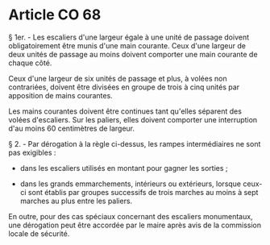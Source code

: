 # Article CO 68

§ 1er. - Les escaliers d'une largeur égale à une unité de passage doivent obligatoirement être munis d'une main courante. Ceux d'une largeur de deux unités de passage au moins doivent comporter une main courante de chaque côté.

Ceux d'une largeur de six unités de passage et plus, à volées non contrariées, doivent être divisées en groupe de trois à cinq unités par apposition de mains courantes.

Les mains courantes doivent être continues tant qu'elles séparent des volées d'escaliers. Sur les paliers, elles doivent comporter une interruption d'au moins 60 centimètres de largeur.

§ 2. - Par dérogation à la règle ci-dessus, les rampes intermédiaires ne sont pas exigibles :

- dans les escaliers utilisés en montant pour gagner les sorties ;

- dans les grands emmarchements, intérieurs ou extérieurs, lorsque ceux-ci sont établis par groupes successifs de trois marches au moins à sept marches au plus entre les paliers.

En outre, pour des cas spéciaux concernant des escaliers monumentaux, une dérogation peut être accordée par le maire après avis de la commission locale de sécurité.
